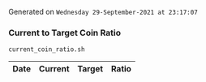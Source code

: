 Generated on `Wednesday 29-September-2021 at 23:17:07`

### Current to Target Coin Ratio
`current_coin_ratio.sh`

Date|Current|Target|Ratio
---|---|---|---
